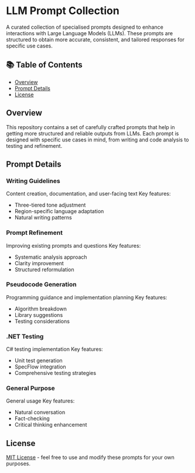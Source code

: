 # LLM Prompt Collection

A curated collection of specialised prompts designed to enhance interactions with Large Language Models (LLMs). These prompts are structured to obtain more accurate, consistent, and tailored responses for specific use cases.

## 📚 Table of Contents

- [Overview](#overview)
- [Prompt Details](#prompt-details)
- [License](#license)

## Overview

This repository contains a set of carefully crafted prompts that help in getting more structured and reliable outputs from LLMs. Each prompt is designed with specific use cases in mind, from writing and code analysis to testing and refinement.

## Prompt Details

### Writing Guidelines
Content creation, documentation, and user-facing text
Key features:
- Three-tiered tone adjustment
- Region-specific language adaptation
- Natural writing patterns

### Prompt Refinement
Improving existing prompts and questions
Key features:
- Systematic analysis approach
- Clarity improvement
- Structured reformulation

### Pseudocode Generation
Programming guidance and implementation planning
Key features:
- Algorithm breakdown
- Library suggestions
- Testing considerations

### .NET Testing
C# testing implementation
Key features:
- Unit test generation
- SpecFlow integration
- Comprehensive testing strategies

### General Purpose
General usage
Key features:
- Natural conversation
- Fact-checking
- Critical thinking enhancement

## License

[MIT License](LICENSE) - feel free to use and modify these prompts for your own purposes.